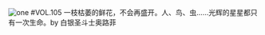 ![one](http://image.wufazhuce.com/Fs0XeJ376T1Yo96Aq6uqsWax-1yE)
#VOL.105
一枝枯萎的鲜花，不会再盛开。人、鸟、虫……光辉的星星都只有一次生命。by 白银圣斗士奥路菲